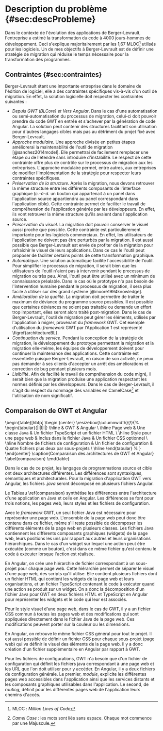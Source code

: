 # Description du problème {#sec:descProbleme}

Dans le contexte de l'évolution des applications de Berger-Levrault,
    l'entreprise a estimé la transformation du code à 4000 jours-hommes de développement.
Ceci s'explique majoritairement par les 1,67 MLOC[^mloc] utilisés pour les logiciels.
Un de mes objectifs à Berger-Levrault est de définir une stratégie de migration
    qui réduise le temps nécessaire pour la transformation des programmes.

[^mloc]: MLOC : _Million Lines of Code_

## Contraintes {#sec:contraintes}

Berger-Levrault étant une importante entreprise dans le domaine de l'édition de logiciel,
    elle a des contraintes spécifiques vis-à-vis d'un outil de migration.
En effet, la solution logicielle doit respecter les contraintes suivantes :

- _Depuis GWT (BLCore) et Vers Angular_. Dans le cas d'une automatisation ou semi-automatisation du processus de migration,
    celui-ci doit pouvoir prendre du code GWT en entrée et s'achever par la génération de code Angular.
    La solution peut contenir des structures facilitant son utilisation pour d'autres langages cibles mais pas au détriment du projet fixé avec Berger-Levrault.
- _Approche modulaire_. Une approche divisée en petites étapes améliorerai la maintenabilité de l'outil de migration [@sanchez2014model].
    Elle permettrai de facilement remplacer une étape ou de l'étendre sans introduire d'instabilité.
    Le respect de cette contrainte offre plus de contrôle sur le processus de migration aux les entreprises.
    L'approche modulaire permet, entre autres, aux entreprises de modifier l'implémentation de la stratégie pour respecter leurs contraintes spécifiques.
- _Préservation de la structure_. Après la migration, nous devons retrouver la même structure entre les différents composants de l'interface graphique (_c.-à-d._ un bouton qui appartenait à un panel dans l'application source appartiendra au panel correspondant dans l'application cible).
    Cette contrainte permet de faciliter le travail de compréhension de l'application générée par les développeurs.
    En effet, ils vont retrouver la même structure qu'ils avaient dans l'application source.
- _Préservation du visuel_. La migration doit pouvoir conserver le visuel aussi proche que possible.
    Cette contrainte est particulièrement importante pour les logiciels commerciaux.
    En effet, les utilisateurs de l'application ne doivent pas être perturbés par la migration.
    Il est aussi possible que Berger-Levrault est envie de profiter de la migration
        pour rafraîchir le visuel de leurs applications.
    Dans ce cas le l'outil peut proposer de faciliter certains points de cette transformation graphique.
- _Automatique_. Une solution automatique facilite l'accessibilité de l'outil.
    Pour simplifier le processus de migration, il serait bien que les utilisateurs de l'outil n'aient pas à intervenir pendant le processus de migration ou très peu.
    Ainsi, l'outil peut être utilisé avec un minimum de connaissance préalable.
    Dans le cas où le prototype n'a pas besoin de l'intervention humaine pendant le processus de migration,
        il sera plus facile à utiliser sur des grand système [@moore1994knowledge].
- _Amélioration de la qualité_. La migration doit permettre de traiter le maximum de déviance du programme source possibles.
    Il est possible que certaines déviances ne soient pas traitable ou demande un effort trop important,
        elles seront alors traité post-migration.
    Dans le cas de Berger-Levrault, l'outil de migration peut gérer les éléments, utilisés par l'application à migrer, provenant du _framework_ GWT.
    Cet exemple d'utilisation du _framework_ GWT par l'Application 1 est représenté \figref{architectureBL}.
- _Continuation du service_. Pendant la conception de la stratégie de migration, le développement du prototype permettant la migration et la migration elle-même,
        les équipes de développement doivent pour continuer la maintenance des applications.
    Cette contrainte est essentielle puisque Berger-Levrault, en raison de son activité, ne peux pas demander à ses clients d'accepter
        un arrêt des améliorations et correction de bug pendant plusieurs mois.
- _Lisibilité_. Afin de facilité le travail de compréhension du code migré,
        il serait bien que la migration produise une application respectant les normes définis par les développeurs.
    Dans le cas de Berger-Levrault, il s'agit du respect du nommage des variables en CamelCase[^CamelCase]
        et l'utilisation de nom significatif.

[^CamelCase]: _Camel Case_ : les mots sont liés sans espace. Chaque mot commence par une Majuscule.

## Comparaison de GWT et Angular

\begin{table}[hbtp]
    \begin {center}
    \resizebox{\columnwidth}{!}{%
    \begin{tabular}{|l|l|l|}
        \hline
         & GWT & Angular \\
        \hline
        Page web    & Une classe Java & Un fichier TypeScript et un fichier HTML \\
        \hline
        Style pour une page web & Inclus dans le fichier Java & Un fichier CSS optionnel \\
        \hline
        Nombre de fichiers de configuration & Un fichier de configuration & Quatre fichiers plus deux par sous-projets \\
        \hline
    \end{tabular} %
    }
    \end{center}
    \caption{Comparaison des architectures de GWT et Angular}
    \label{comparaison}
\end{table}

Dans le cas de ce projet, les langages de programmations source et cible ont deux architectures différentes.
Les différences sont syntaxiques, sémantiques et architecturales.
Pour la migration d'application GWT vers Angular, les fichiers _.java_ seront décomposé en plusieurs fichiers Angular.

Le Tableau \ref{comparaison} synthétise les différences entre l'architecture d'une application en Java et celle en Angular.
Les différences se font pour trois notions, les pages web, leurs styles et les fichiers de configuration.

Avec le _framework_ GWT, un seul fichier Java est nécessaire pour représenter une page web.
L'ensemble de la page web peut donc être contenu dans ce fichier,
    même s'il reste possible de décomposer les différents éléments de la page web en plusieurs classes.
Les fichiers Java contiennent les différents composants graphiques (widgets) de la page web, leurs positions les uns par rapport aux autres et leurs organisations hiérarchiques.
Dans le cas d'un widget sur lequel une action peut être exécutée (comme un bouton), c'est dans ce
    même fichier qu'est contenu le code à exécuter lorsque l'action est réalisée.

En Angular, on crée une hiérarchie de fichier correspondant à un sous-projet pour chaque page web.
Cette hiérarchie permet de séparer le visuel d'une page web, des scripts qu'il utilise.
Elle contient plusieurs fichiers dont un fichier HTML qui contient les widgets de la page web et leurs organisations,
    et un fichier TypeScript contenant le code à exécuter quand une action se produit sur un widget.
On a donc la décomposition d'un fichier Java pour GWT en deux fichiers HTML et TypeScript en Angular pour représenter les widgets et le code qui leur est associés.

Pour le style visuel d'une page web, dans le cas de GWT, il y a un fichier CSS commun à toutes les pages web et des modifications qui sont appliquées directement dans le fichier Java de la page web.
Ces modifications peuvent porter sur la couleur ou les dimensions.

En Angular, on retrouve le même fichier CSS général pour tout le projet.
Il est aussi possible de définir un fichier CSS pour chaque sous-projet (page web) qui va définir le visuel des éléments de la page web.
Il y a donc création d'un fichier supplémentaire en Angular par rapport à GWT.

Pour les fichiers de configurations, GWT n'a besoin que d'un fichier de configuration qui définit
    les fichiers java correspondant à une page web et les URL que l'on doit utiliser pour y accéder.
En Angular, il y a deux fichiers de configuration générale. Le premier, _module_, explicite les différentes pages web accessibles dans l'application ainsi que les services distants et les composants graphiques utilisables dans l'application. Le second, de _routing_, définit pour les différentes pages web de l'application leurs chemins d'accès.

